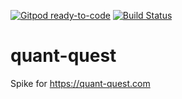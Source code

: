[![Gitpod ready-to-code](https://img.shields.io/badge/Gitpod-ready--to--code-blue?logo=gitpod)](https://gitpod.io/#https://github.com/monch1962/quant-quest)
[![Build Status](https://dev.azure.com/monch1962/monch1962/_apis/build/status/monch1962.quant-quest?branchName=master)](https://dev.azure.com/monch1962/monch1962/_build/latest?definitionId=11&branchName=master)

# quant-quest
Spike for https://quant-quest.com
